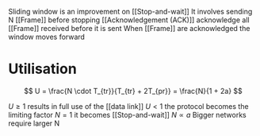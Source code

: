 Sliding window is an improvement on [[Stop-and-wait]] 
It involves sending N [[Frame]] before stopping
[[Acknowledgement (ACK)]] acknowledge all [[Frame]] received before it is sent
When [[Frame]] are acknowledged the window moves forward

# Utilisation
$$
U = \frac{N \cdot T_{tr}}{T_{tr} + 2T_{pr}} = \frac{N}{1 + 2a}
$$

$U \geq 1$ results in full use of the [[data link]]
$U < 1$ the protocol becomes the limiting factor
$N = 1$ it becomes [[Stop-and-wait]]
$N \propto a$
Bigger networks require larger N
